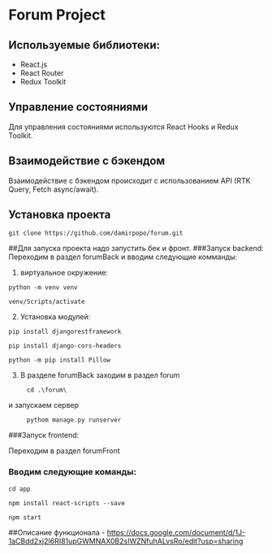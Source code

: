 # Forum Project

## Используемые библиотеки:
- React.js
- React Router
- Redux Toolkit

## Управление состояниями
Для управления состояниями используются React Hooks и Redux Toolkit.

## Взаимодействие с бэкендом
Взаимодействие с бэкендом происходит с использованием API (RTK Query, Fetch async/await).

## Установка проекта
```
git clone https://github.com/damirpopo/forum.git
```
##Для запуска проекта надо запустить бек и фронт.
###Запуск backend:
Переходим в раздел forumBack и вводим следующие комманды:
  1.	виртуальное окружение:
```
python -m venv venv
```
```
venv/Scripts/activate   
```
  2. Установка модулей:
```
pip install djangorestframework
```
```
pip install django-cors-headers
```
```
python -m pip install Pillow
```
  3.	В разделе forumBack заходим в раздел forum
```
     cd .\forum\
```
  и запускаем сервер
```
     pythom manage.py runserver
```
###Запуск frontend:

Переходим в раздел forumFront
### Вводим следующие команды:

```
cd app
```
```
npm install react-scripts --save
```
```
npm start
```
##Описание функционала - https://docs.google.com/document/d/1J-1aCBdd2xj2I6RI81upGWMNAX0B2sIWZNfuhALvsRo/edit?usp=sharing
